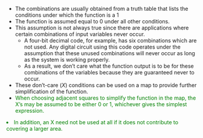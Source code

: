 * The combinations are usually obtained from a truth table that lists the conditions under which the function is a 1
* The function is assumed equal to 0 under all other conditions.
* This assumption is not always true since there are applications where certain combinations of input variables never occur.
	* A four-bit decimal code, for example, has six combinations which are not used. Any digital circuit using this code operates under the assumption that these unused combinations will never occur as long as the system is working properly.
	* As a result, we don’t care what the function output is to be for these combinations of the variables because they are guaranteed never to occur.
* These don’t-care (*X*) conditions can be used on a map to provide further simplification of the function.
<font style="color:green"><li>When choosing adjacent squares to simplify the function in the map, the X’s may be assumed to be either 0 or 1, whichever gives the simplest expression.</li>
<li>In addition, an X need not be used at all if it does not contribute to covering a larger area.</li></font>

